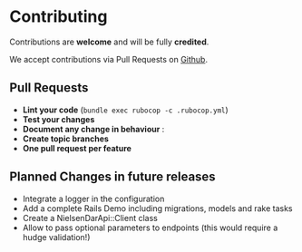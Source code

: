 # Contributing

Contributions are **welcome** and will be fully **credited**.

We accept contributions via Pull Requests on [Github][1].

## Pull Requests

- **Lint your code** (`bundle exec rubocop -c .rubocop.yml`)
- **Test your changes**
- **Document any change in behaviour** :
- **Create topic branches**
- **One pull request per feature**

## Planned Changes in future releases

- Integrate a logger in the configuration
- Add a complete Rails Demo including migrations, models and rake tasks
- Create a NielsenDarApi::Client class
- Allow to pass optional parameters to endpoints (this would require a hudge validation!)


[1]: https://github.com/mberlanda/nielsen_dar_api
